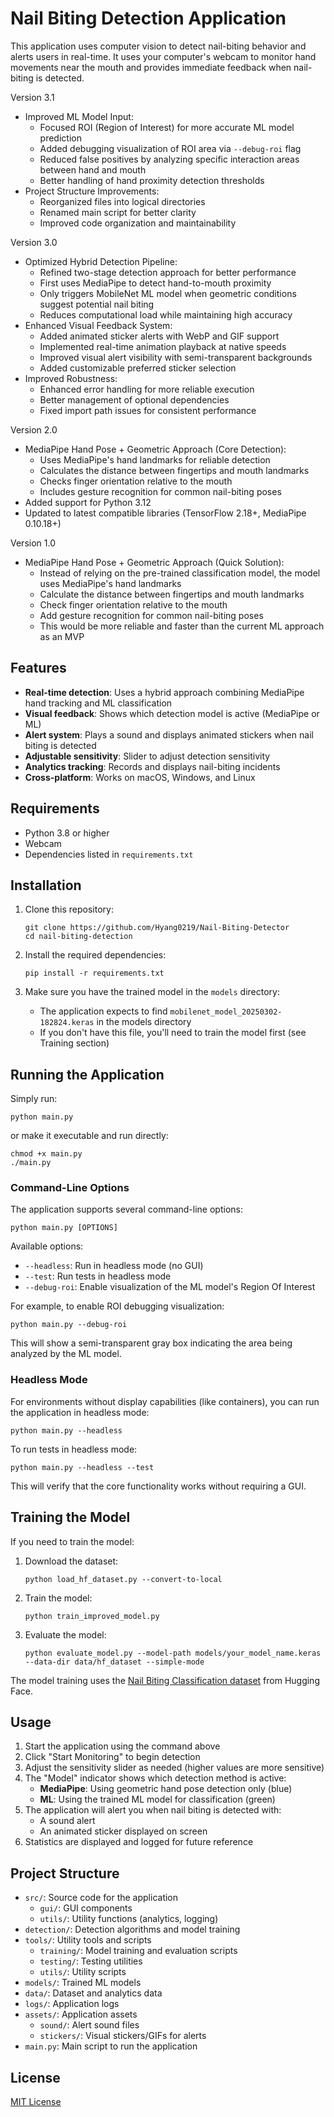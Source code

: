 # Nail Biting Detection Application

This application uses computer vision to detect nail-biting behavior and alerts users in real-time. It uses your computer's webcam to monitor hand movements near the mouth and provides immediate feedback when nail-biting is detected.

Version 3.1
- Improved ML Model Input:
  * Focused ROI (Region of Interest) for more accurate ML model prediction
  * Added debugging visualization of ROI area via `--debug-roi` flag
  * Reduced false positives by analyzing specific interaction areas between hand and mouth
  * Better handling of hand proximity detection thresholds
- Project Structure Improvements:
  * Reorganized files into logical directories
  * Renamed main script for better clarity
  * Improved code organization and maintainability

Version 3.0
- Optimized Hybrid Detection Pipeline:
  * Refined two-stage detection approach for better performance
  * First uses MediaPipe to detect hand-to-mouth proximity
  * Only triggers MobileNet ML model when geometric conditions suggest potential nail biting
  * Reduces computational load while maintaining high accuracy
- Enhanced Visual Feedback System:
  * Added animated sticker alerts with WebP and GIF support
  * Implemented real-time animation playback at native speeds
  * Improved visual alert visibility with semi-transparent backgrounds
  * Added customizable preferred sticker selection
- Improved Robustness:
  * Enhanced error handling for more reliable execution
  * Better management of optional dependencies
  * Fixed import path issues for consistent performance

Version 2.0
- MediaPipe Hand Pose + Geometric Approach (Core Detection):
  * Uses MediaPipe's hand landmarks for reliable detection
  * Calculates the distance between fingertips and mouth landmarks
  * Checks finger orientation relative to the mouth
  * Includes gesture recognition for common nail-biting poses
- Added support for Python 3.12
- Updated to latest compatible libraries (TensorFlow 2.18+, MediaPipe 0.10.18+)

Version 1.0
- MediaPipe Hand Pose + Geometric Approach (Quick Solution):
  * Instead of relying on the pre-trained classification model, the model uses MediaPipe's hand landmarks
  * Calculate the distance between fingertips and mouth landmarks
  * Check finger orientation relative to the mouth
  * Add gesture recognition for common nail-biting poses
  * This would be more reliable and faster than the current ML approach as an MVP

## Features

- **Real-time detection**: Uses a hybrid approach combining MediaPipe hand tracking and ML classification
- **Visual feedback**: Shows which detection model is active (MediaPipe or ML)
- **Alert system**: Plays a sound and displays animated stickers when nail biting is detected
- **Adjustable sensitivity**: Slider to adjust detection sensitivity
- **Analytics tracking**: Records and displays nail-biting incidents
- **Cross-platform**: Works on macOS, Windows, and Linux

## Requirements

- Python 3.8 or higher
- Webcam
- Dependencies listed in `requirements.txt`

## Installation

1. Clone this repository:
   ```
   git clone https://github.com/Hyang0219/Nail-Biting-Detector
   cd nail-biting-detection
   ```

2. Install the required dependencies:
   ```
   pip install -r requirements.txt
   ```

3. Make sure you have the trained model in the `models` directory:
   - The application expects to find `mobilenet_model_20250302-182824.keras` in the models directory
   - If you don't have this file, you'll need to train the model first (see Training section)

## Running the Application

Simply run:

```
python main.py
```

or make it executable and run directly:

```
chmod +x main.py
./main.py
```

### Command-Line Options

The application supports several command-line options:

```
python main.py [OPTIONS]
```

Available options:
- `--headless`: Run in headless mode (no GUI)
- `--test`: Run tests in headless mode
- `--debug-roi`: Enable visualization of the ML model's Region Of Interest

For example, to enable ROI debugging visualization:

```
python main.py --debug-roi
```

This will show a semi-transparent gray box indicating the area being analyzed by the ML model.

### Headless Mode

For environments without display capabilities (like containers), you can run the application in headless mode:

```
python main.py --headless
```

To run tests in headless mode:

```
python main.py --headless --test
```

This will verify that the core functionality works without requiring a GUI.

## Training the Model

If you need to train the model:

1. Download the dataset:
   ```
   python load_hf_dataset.py --convert-to-local
   ```

2. Train the model:
   ```
   python train_improved_model.py
   ```

3. Evaluate the model:
   ```
   python evaluate_model.py --model-path models/your_model_name.keras --data-dir data/hf_dataset --simple-mode
   ```

The model training uses the [Nail Biting Classification dataset](https://huggingface.co/datasets/alecsharpie/nailbiting_classification) from Hugging Face.

## Usage

1. Start the application using the command above
2. Click "Start Monitoring" to begin detection
3. Adjust the sensitivity slider as needed (higher values are more sensitive)
4. The "Model" indicator shows which detection method is active:
   - **MediaPipe**: Using geometric hand pose detection only (blue)
   - **ML**: Using the trained ML model for classification (green)
5. The application will alert you when nail biting is detected with:
   - A sound alert
   - An animated sticker displayed on screen
6. Statistics are displayed and logged for future reference

## Project Structure

- `src/`: Source code for the application
  - `gui/`: GUI components
  - `utils/`: Utility functions (analytics, logging)
- `detection/`: Detection algorithms and model training
- `tools/`: Utility tools and scripts
  - `training/`: Model training and evaluation scripts
  - `testing/`: Testing utilities
  - `utils/`: Utility scripts
- `models/`: Trained ML models
- `data/`: Dataset and analytics data
- `logs/`: Application logs
- `assets/`: Application assets
  - `sound/`: Alert sound files
  - `stickers/`: Visual stickers/GIFs for alerts
- `main.py`: Main script to run the application

## License

[MIT License](LICENSE)